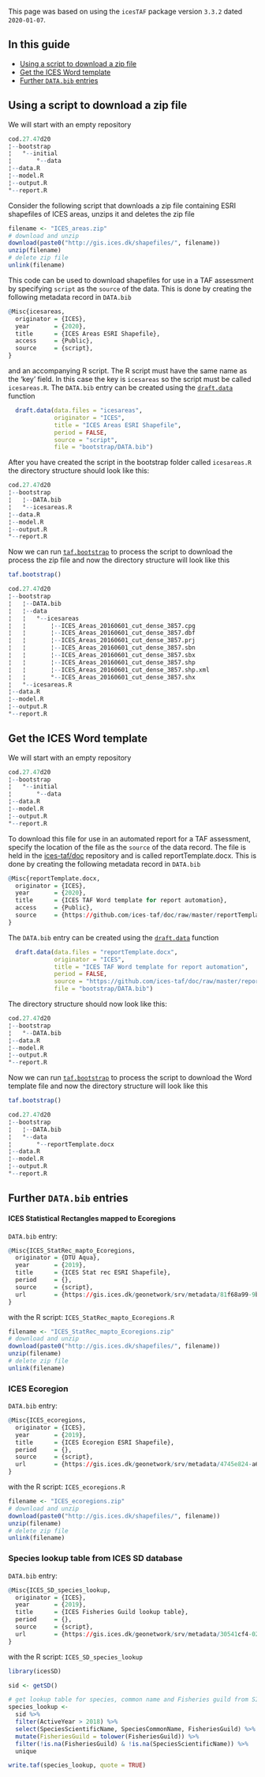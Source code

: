 
This page was based on using the `icesTAF` package version `3.3.2` dated
`2020-01-07`.

## In this guide

  - [Using a script to download a zip
    file](#Using-a-script-to-download-a-zip-file)
  - [Get the ICES Word template](#Get-the-ICES-Word-template)
  - [Further `DATA.bib` entries](#Further-DATA.bib-entries)

## Using a script to download a zip file

We will start with an empty repository

``` r
cod.27.47d20
¦--bootstrap
¦   °--initial
¦       °--data
¦--data.R
¦--model.R
¦--output.R
°--report.R
```

Consider the following script that downloads a zip file containing ESRI
shapefiles of ICES areas, unzips it and deletes the zip file

``` r
filename <- "ICES_areas.zip"
# download and unzip
download(paste0("http://gis.ices.dk/shapefiles/", filename))
unzip(filename)
# delete zip file
unlink(filename)
```

This code can be used to download shapefiles for use in a TAF assessment
by specifying `script` as the `source` of the data. This is done by
creating the following metadata record in `DATA.bib`

``` r
@Misc{icesareas,
  originator = {ICES},
  year       = {2020},
  title      = {ICES Areas ESRI Shapefile},
  access     = {Public},
  source     = {script},
}
```

and an accompanying R script. The R script must have the same name as
the ‘key’ field. In this case the key is `icesareas` so the script must
be called `icesareas.R`. The `DATA.bib` entry can be created using the
[`draft.data`](https://rdrr.io/cran/icesTAF/man/draft.data.html)
function

``` r
  draft.data(data.files = "icesareas",
             originator = "ICES",
             title = "ICES Areas ESRI Shapefile",
             period = FALSE,
             source = "script",
             file = "bootstrap/DATA.bib")
```

After you have created the script in the bootstrap folder called
`icesareas.R` the directory structure should look like this:

``` r
cod.27.47d20
¦--bootstrap
¦   ¦--DATA.bib
¦   °--icesareas.R
¦--data.R
¦--model.R
¦--output.R
°--report.R
```

Now we can run
[`taf.bootstrap`](https://rdrr.io/cran/icesTAF/man/taf.bootstrap.html)
to process the script to download the process the zip file and now the
directory structure will look like this

``` r
taf.bootstrap()
```

``` r
cod.27.47d20
¦--bootstrap
¦   ¦--DATA.bib
¦   ¦--data
¦   ¦   °--icesareas
¦   ¦       ¦--ICES_Areas_20160601_cut_dense_3857.cpg
¦   ¦       ¦--ICES_Areas_20160601_cut_dense_3857.dbf
¦   ¦       ¦--ICES_Areas_20160601_cut_dense_3857.prj
¦   ¦       ¦--ICES_Areas_20160601_cut_dense_3857.sbn
¦   ¦       ¦--ICES_Areas_20160601_cut_dense_3857.sbx
¦   ¦       ¦--ICES_Areas_20160601_cut_dense_3857.shp
¦   ¦       ¦--ICES_Areas_20160601_cut_dense_3857.shp.xml
¦   ¦       °--ICES_Areas_20160601_cut_dense_3857.shx
¦   °--icesareas.R
¦--data.R
¦--model.R
¦--output.R
°--report.R
```

## Get the ICES Word template

We will start with an empty repository

``` r
cod.27.47d20
¦--bootstrap
¦   °--initial
¦       °--data
¦--data.R
¦--model.R
¦--output.R
°--report.R
```

To download this file for use in an automated report for a TAF
assessment, specify the location of the file as the `source` of the data
record. The file is held in the
[ices-taf/doc](https://github.com/ices-taf/doc) repository and is called
reportTemplate.docx. This is done by creating the following metadata
record in `DATA.bib`

``` r
@Misc{reportTemplate.docx,
  originator = {ICES},
  year       = {2020},
  title      = {ICES TAF Word template for report automation},
  access     = {Public},
  source     = {https://github.com/ices-taf/doc/raw/master/reportTemplate.docx},
}
```

The `DATA.bib` entry can be created using the
[`draft.data`](https://rdrr.io/cran/icesTAF/man/draft.data.html)
function

``` r
  draft.data(data.files = "reportTemplate.docx",
             originator = "ICES",
             title = "ICES TAF Word template for report automation",
             period = FALSE,
             source = "https://github.com/ices-taf/doc/raw/master/reportTemplate.docx",
             file = "bootstrap/DATA.bib")
```

The directory structure should now look like this:

``` r
cod.27.47d20
¦--bootstrap
¦   °--DATA.bib
¦--data.R
¦--model.R
¦--output.R
°--report.R
```

Now we can run
[`taf.bootstrap`](https://rdrr.io/cran/icesTAF/man/taf.bootstrap.html)
to process the script to download the Word template file and now the
directory structure will look like this

``` r
taf.bootstrap()
```

``` r
cod.27.47d20
¦--bootstrap
¦   ¦--DATA.bib
¦   °--data
¦       °--reportTemplate.docx
¦--data.R
¦--model.R
¦--output.R
°--report.R
```

## Further `DATA.bib` entries

#### ICES Statistical Rectangles mapped to Ecoregions

`DATA.bib` entry:

``` r
@Misc{ICES_StatRec_mapto_Ecoregions,
  originator = {DTU Aqua},
  year       = {2019},
  title      = {ICES Stat rec ESRI Shapefile},
  period     = {},
  source     = {script},
  url        = {https://gis.ices.dk/geonetwork/srv/metadata/81f68a99-9b91-4762-80d3-31c069731f44}
}
```

with the R script: `ICES_StatRec_mapto_Ecoregions.R`

``` r
filename <- "ICES_StatRec_mapto_Ecoregions.zip"
# download and unzip
download(paste0("http://gis.ices.dk/shapefiles/", filename))
unzip(filename)
# delete zip file
unlink(filename)
```

### ICES Ecoregion

`DATA.bib` entry:

``` r
@Misc{ICES_ecoregions,
  originator = {ICES},
  year       = {2019},
  title      = {ICES Ecoregion ESRI Shapefile},
  period     = {},
  source     = {script},
  url        = {https://gis.ices.dk/geonetwork/srv/metadata/4745e824-a612-4a1f-bc56-b540772166eb}
}
```

with the R script: `ICES_ecoregions.R`

``` r
filename <- "ICES_ecoregions.zip"
# download and unzip
download(paste0("http://gis.ices.dk/shapefiles/", filename))
unzip(filename)
# delete zip file
unlink(filename)
```

### Species lookup table from ICES SD database

`DATA.bib` entry:

``` r
@Misc{ICES_SD_species_lookup,
  originator = {ICES},
  year       = {2019},
  title      = {ICES Fisheries Guild lookup table},
  period     = {},
  source     = {script},
  url        = {https://gis.ices.dk/geonetwork/srv/metadata/30541cf4-0236-437f-9757-596c5f793cff}
}
```

with the R script: `ICES_SD_species_lookup`

``` r
library(icesSD)

sid <- getSD()

# get lookup table for species, common name and Fisheries guild from SID
species_lookup <-
  sid %>%
  filter(ActiveYear > 2018) %>%
  select(SpeciesScientificName, SpeciesCommonName, FisheriesGuild) %>%
  mutate(FisheriesGuild = tolower(FisheriesGuild)) %>%
  filter(!is.na(FisheriesGuild) & !is.na(SpeciesScientificName)) %>%
  unique

write.taf(species_lookup, quote = TRUE)
```
